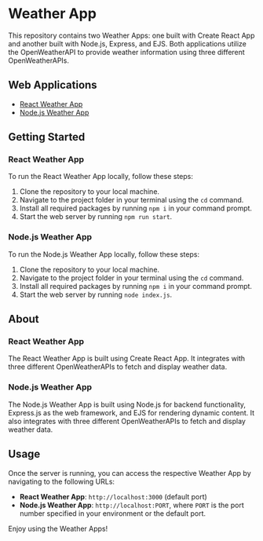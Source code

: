 # Weather App

This repository contains two Weather Apps: one built with Create React App and another built with Node.js, Express, and EJS. Both applications utilize the OpenWeatherAPI to provide weather information using three different OpenWeatherAPIs.

## Web Applications

- [React Weather App](https://weather-app-react-fvug.onrender.com/)
- [Node.js Weather App](https://weather-app-xxhf.onrender.com/)

## Getting Started

### React Weather App

To run the React Weather App locally, follow these steps:

1. Clone the repository to your local machine.
2. Navigate to the project folder in your terminal using the `cd` command.
3. Install all required packages by running `npm i` in your command prompt.
4. Start the web server by running `npm run start`.

### Node.js Weather App

To run the Node.js Weather App locally, follow these steps:

1. Clone the repository to your local machine.
2. Navigate to the project folder in your terminal using the `cd` command.
3. Install all required packages by running `npm i` in your command prompt.
4. Start the web server by running `node index.js`.

## About

### React Weather App

The React Weather App is built using Create React App. It integrates with three different OpenWeatherAPIs to fetch and display weather data.

### Node.js Weather App

The Node.js Weather App is built using Node.js for backend functionality, Express.js as the web framework, and EJS for rendering dynamic content. It also integrates with three different OpenWeatherAPIs to fetch and display weather data.

## Usage

Once the server is running, you can access the respective Weather App by navigating to the following URLs:

- **React Weather App**: `http://localhost:3000` (default port)
- **Node.js Weather App**: `http://localhost:PORT`, where `PORT` is the port number specified in your environment or the default port.

Enjoy using the Weather Apps!